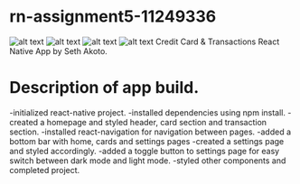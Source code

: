 # rn-assignment5-11249336
![alt text](<WhatsApp Image 2024-06-26 at 23.44.59_daa34aa8.jpg>)
![alt text](<WhatsApp Image 2024-06-26 at 23.44.59_02977b09.jpg>)
![alt text](<WhatsApp Image 2024-06-26 at 23.44.59_deadfea9.jpg>)
![alt text](<WhatsApp Image 2024-06-26 at 23.44.58_f3e40971.jpg>)
Credit Card & Transactions React Native App by Seth Akoto.

# Description of app build.
-initialized react-native project.
-installed dependencies using npm install.
-created a homepage and styled header, card section and transaction section.
-installed react-navigation for navigation between pages.
-added a bottom bar with home, cards and settings pages
-created a settings page and styled accordingly.
-added a toggle button to settings page for easy switch between dark mode and light mode.
-styled other components and completed project.